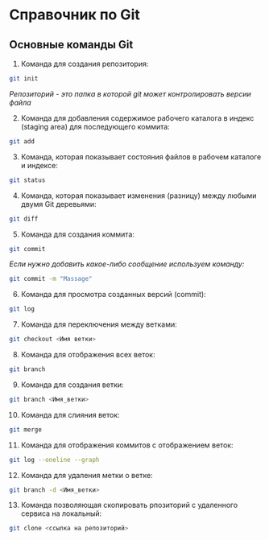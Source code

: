 # Справочник по Git

## Основные команды Git
1. Команда для создания репозитория:

```sh
git init
```
*Репозиторий - это папка в которой git может контролировать версии файла*

2. Команда для добавления содержимое рабочего каталога в индекс (staging area) для последующего коммита:

```sh
git add
```

3. Команда, которая показывает состояния файлов в рабочем каталоге и индексе:

```sh
git status
```

4. Команда, которая показывает изменения (разницу) между любыми двумя Git деревьями:

```sh
git diff
```

5. Команда для создания коммита:

```sh
git commit
```
*Если нужно добавить какое-либо сообщение используем команду:*

```sh
git commit -m "Massage"
```
6. Команда для просмотра созданных версий (commit):

```sh
git log
```
7. Команда для переключения между ветками:
```sh
git checkout <Имя ветки>
```
8. Команда для отображения всех веток:
```sh
git branch
```
9. Команда для создания ветки:
```sh
git branch <Имя_ветки>
```
10. Команда для слияния веток:
```sh
git merge
```
11. Команда для отображения коммитов с отображением веток:
```sh
git log --oneline --graph
```
12. Команда для удаления метки о ветке:
```sh
git branch -d <Имя_ветки>
```
13. Команда позволяющая скопировать рпозиторий с удаленного сервиса на локальный:
```sh
git clone <ссылка на репозиторий>
```

